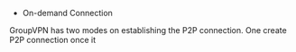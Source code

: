 - On-demand Connection

GroupVPN has two modes on establishing the P2P connection. One create P2P connection once it  